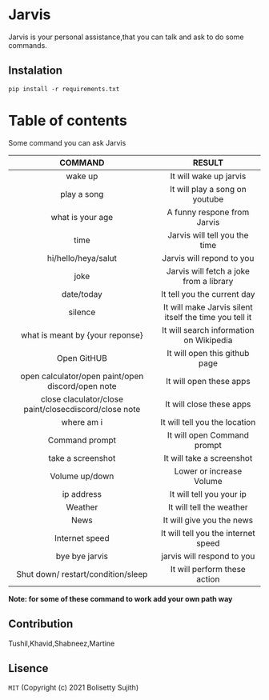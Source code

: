 # Jarvis
Jarvis is your personal assistance,that you can talk and ask to do some commands.
## Instalation
```
pip install -r requirements.txt
```
# Table of contents
Some command you can ask Jarvis

| COMMAND | RESULT |
| :---:   | :---: | 
| wake up | It will wake up jarvis |
| play a song | It will play a song on youtube|
| what is your age | A funny respone from Jarvis |
| time | Jarvis will tell you the time |
| hi/hello/heya/salut | Jarvis will repond to you |
| joke | Jarvis will fetch a joke from a library |
| date/today | It tell you the current day |
| silence | It will make Jarvis silent itself the time you tell it |
| what is meant by {your reponse} | It will search information on Wikipedia |
| Open GitHUB | It will open this github page |
| open calculator/open paint/open discord/open note | It will open these apps |
| close claculator/close paint/closecdiscord/close note | It will close these apps |
| where am i | It will tell you the location |
| Command prompt | It will open Command prompt |
| take a screenshot | It will take a screenshot |
| Volume up/down | Lower or increase Volume |
| ip address | It will tell you your ip |
| Weather | It will tell the weather |
| News | It will give you the news |
| Internet speed | It will tell you the internet speed |
| bye bye jarvis | jarvis will respond to you |
| Shut down/ restart/condition/sleep | It will perform these action |

**Note: for some of these command to work add your own path way**


## Contribution
Tushil,Khavid,Shabneez,Martine

## Lisence
```MIT```
(Copyright (c) 2021 Bolisetty Sujith)


